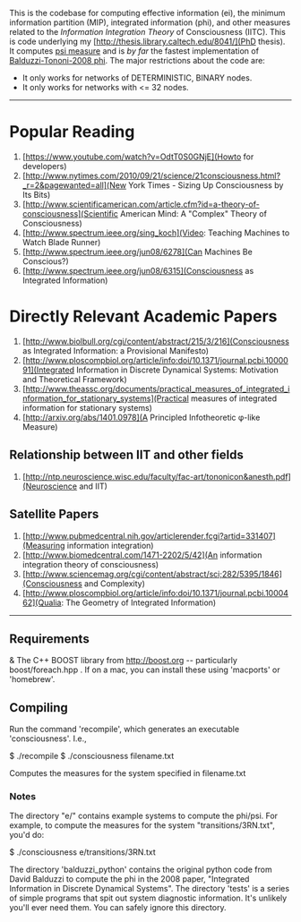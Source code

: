 This is the codebase for computing effective information (ei), the minimum information partition (MIP), integrated information (phi), and other measures related to the _Information Integration Theory_ of Consciousness (IITC).  This is code underlying my [http://thesis.library.caltech.edu/8041/](PhD thesis).  It computes [psi measure](http://arxiv.org/abs/1401.0978) and is *by far* the fastest implementation of [Balduzzi-Tononi-2008 phi](http://journals.plos.org/ploscompbiol/article?id=10.1371/journal.pcbi.1000091).  The major restrictions about the code are:

* It only works for networks of DETERMINISTIC, BINARY nodes.
* It only works for networks with <= 32 nodes.

--------

# Popular Reading
1. [https://www.youtube.com/watch?v=OdtT0S0GNjE](Howto for developers)
2.  [http://www.nytimes.com/2010/09/21/science/21consciousness.html?_r=2&pagewanted=all](New York Times - Sizing Up Consciousness by Its Bits)
3. [http://www.scientificamerican.com/article.cfm?id=a-theory-of-consciousness](Scientific American Mind: A "Complex" Theory of Consciousness)
4. [http://www.spectrum.ieee.org/sing_koch](Video: Teaching Machines to Watch Blade Runner)
5. [http://www.spectrum.ieee.org/jun08/6278](Can Machines Be Conscious?)
6. [http://www.spectrum.ieee.org/jun08/6315](Consciousness as Integrated Information)

# Directly Relevant Academic Papers
1. [http://www.biolbull.org/cgi/content/abstract/215/3/216](Consciousness as Integrated Information: a Provisional Manifesto)
2. [http://www.ploscompbiol.org/article/info:doi/10.1371/journal.pcbi.1000091](Integrated Information in Discrete Dynamical Systems: Motivation and Theoretical Framework)
3. [http://www.theassc.org/documents/practical_measures_of_integrated_information_for_stationary_systems](Practical measures of integrated information for stationary systems)
4. [http://arxiv.org/abs/1401.0978](A Principled Infotheoretic φ-like Measure)


## Relationship between IIT and other fields
1. [http://ntp.neuroscience.wisc.edu/faculty/fac-art/tononicon&anesth.pdf](Neuroscience and IIT)

## Satellite Papers
1. [http://www.pubmedcentral.nih.gov/articlerender.fcgi?artid=331407](Measuring information integration)
2. [http://www.biomedcentral.com/1471-2202/5/42](An information integration theory of consciousness)
3. [http://www.sciencemag.org/cgi/content/abstract/sci;282/5395/1846](Consciousness and Complexity)
4. [http://www.ploscompbiol.org/article/info:doi/10.1371/journal.pcbi.1000462](Qualia: The Geometry of Integrated Information)

------


## Requirements
& The C++ BOOST library from http://boost.org -- particularly boost/foreach.hpp .  If on a mac, you can install these using 'macports' or 'homebrew'.


## Compiling
Run the command 'recompile', which generates an executable 'consciousness'.  I.e.,

   $ ./recompile
   $ ./consciousness filename.txt

Computes the measures for the system specified in filename.txt

### Notes
The directory "e/" contains example systems to compute the phi/psi.  For example, to compute the measures for the system "transitions/3RN.txt", you'd do:

   $ ./consciousness e/transitions/3RN.txt

The directory 'balduzzi_python' contains the original python code from David Balduzzi to compute the phi in the 2008 paper, "Integrated Information in Discrete Dynamical Systems".  The directory 'tests' is a series of simple programs that spit out system diagnostic information.  It's unlikely you'll ever need them.  You can safely ignore this directory.
